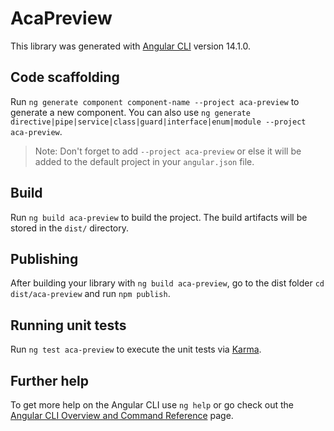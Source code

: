 # AcaPreview

This library was generated with [Angular CLI](https://github.com/angular/angular-cli) version 14.1.0.

## Code scaffolding

Run `ng generate component component-name --project aca-preview` to generate a new component. You can also use `ng generate directive|pipe|service|class|guard|interface|enum|module --project aca-preview`.
> Note: Don't forget to add `--project aca-preview` or else it will be added to the default project in your `angular.json` file. 

## Build

Run `ng build aca-preview` to build the project. The build artifacts will be stored in the `dist/` directory.

## Publishing

After building your library with `ng build aca-preview`, go to the dist folder `cd dist/aca-preview` and run `npm publish`.

## Running unit tests

Run `ng test aca-preview` to execute the unit tests via [Karma](https://karma-runner.github.io).

## Further help

To get more help on the Angular CLI use `ng help` or go check out the [Angular CLI Overview and Command Reference](https://angular.io/cli) page.
